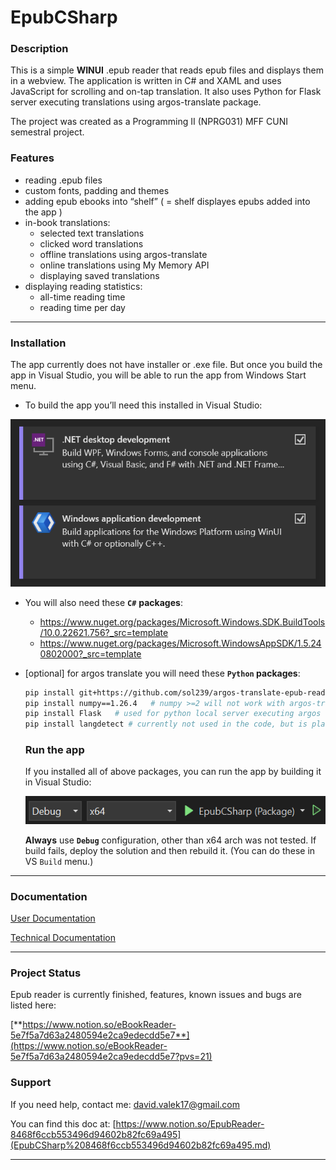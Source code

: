 # EpubCSharp

### Description

This is a simple **WINUI** .epub reader that reads epub files and displays them in a webview.
The application is written in C# and XAML and uses JavaScript for scrolling and on-tap translation. It also uses Python for Flask server executing translations using argos-translate package. 

The project was created as a Programming II (NPRG031) MFF CUNI semestral project.

### Features

- reading .epub files
- custom fonts, padding and themes
- adding epub ebooks into “shelf” ( = shelf displayes epubs added into the app )
- in-book translations:
    - selected text translations
    - clicked word translations
    - offline translations using argos-translate
    - online translations using My Memory API
    - displaying saved translations
- displaying reading statistics:
    - all-time reading time
    - reading time per day

---

### Installation

The app currently does not have installer or .exe file. But once you build the app in Visual Studio, you will be able to run the app from Windows Start menu.

- To build the app you’ll need this installed in Visual Studio:

![image.png](docs/README%20data/image.png)

- You will also need these **`C#`** **packages**:
    - https://www.nuget.org/packages/Microsoft.Windows.SDK.BuildTools/10.0.22621.756?_src=template
    - https://www.nuget.org/packages/Microsoft.WindowsAppSDK/1.5.240802000?_src=template
- [optional] for argos translate you will need these **`Python` packages**:
    
    ```bash
    pip install git+https://github.com/sol239/argos-translate-epub-reader.git
    pip install numpy==1.26.4   # numpy >=2 will not work with argos-translate
    pip install Flask   # used for python local server executing argos translations offline
    pip install langdetect # currently not used in the code, but is planned to be added
    ```
    
    ### Run the app
    
    If you installed all of above packages, you can run the app by building it in Visual Studio:
    
    ![image.png](docs/README%20data/image%201.png)
    
    **Always** use **`Debug`** configuration, other than x64 arch was not tested. If build fails, deploy the solution and then rebuild it. (You can do these in VS `Build` menu.)
    

---

### Documentation

[User Documentation](docs/User%20Documentation.md)

[Technical Documentation](docs/Technical%20Documentation.md)

---

### Project Status

Epub reader is currently finished, features, known issues and bugs are listed here:

[**https://www.notion.so/eBookReader-5e7f5a7d63a2480594e2ca9edecdd5e7**](https://www.notion.so/eBookReader-5e7f5a7d63a2480594e2ca9edecdd5e7?pvs=21)

### Support

If you need help, contact me: david.valek17@gmail.com

You can find this doc at: [https://www.notion.so/EpubReader-8468f6ccb553496d94602b82fc69a495](EpubCSharp%208468f6ccb553496d94602b82fc69a495.md)

---